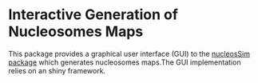 Interactive Generation of Nucleosomes Maps
=====================

This package provides a graphical user interface (GUI)  to the [nucleosSim package](http://bioconductor.org/packages/nucleoSim/) which generates nucleosomes maps.The GUI implementation relies on an shiny framework.
